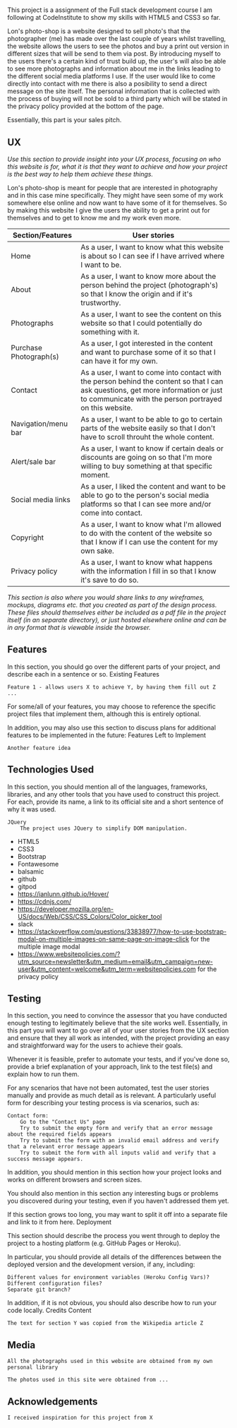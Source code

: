 # 

This project is a assignment of the Full stack development course I am following at CodeInstitute to show my skills with HTML5 and CSS3 so far. 

Lon's photo-shop is a website designed to sell photo's that the photographer (me) has made over the last couple of years whilst travelling, the website allows 
the users to see the photos and buy a print out version in different sizes that will be send to them via post. By introducing myself to the users there's 
a certain kind of trust build up, the user's will also be able to see more photographs and information about me in the links leading to the different 
social media platforms I use. If the user would like to come directly into contact with me there is also a posibility to send a direct message on the site itself. 
The personal information that is collected with the process of buying will not be sold to a third party which will be stated in the privacy policy provided at 
the bottom of the page. 

Essentially, this part is your sales pitch.
## UX

*Use this section to provide insight into your UX process, focusing on who this website is for, what it is that they want to achieve and how your project 
is the best way to help them achieve these things.* 

Lon's photo-shop is meant for people that are interested in photography and in this case mine specifically. They might have seen some of my work somewhere 
else online and now want to have some of it for themselves. So by making this website I give the users the ability to get a print out for themselves and to get 
to know me and my work even more. 

Section/Features | User stories
------------ | -------------
Home | As a user, I want to know what this website is about so I can see if I have arrived where I want to be.
About | As a user, I want to know more about the person behind the project (photograph's) so that I know the origin and if it's trustworthy.
Photographs | As a user, I want to see the content on this website so that I could potentially do something with it.
Purchase Photograph(s) | As a user, I got interested in the content and want to purchase some of it so that I can have it for my own.
Contact | As a user, I want to come into contact with the person behind the content so that I can ask questions, get more information or just to communicate with the person portrayed on this website.
Navigation/menu bar | As a user, I want to be able to go to certain parts of the website easily so that I don't have to scroll throuht the whole content.
Alert/sale bar | As a user, I want to know if certain deals or discounts are going on so that I'm more willing to buy something at that specific moment.
Social media links | As a user, I liked the content and want to be able to go to the person's social media platforms so that I can see more and/or come into contact.
Copyright | As a user, I want to know what I'm allowed to do with the content of the website so that I know if I can use the content for my own sake.
Privacy policy | As a user, I want to know what happens with the information I fill in so that I know it's save to do so.

*This section is also where you would share links to any wireframes, mockups, diagrams etc. that you created as part of the design process. These files should 
themselves either be included as a pdf file in the project itself (in an separate directory), or just hosted elsewhere online and can be in any format that is 
viewable inside the browser.*



## Features

In this section, you should go over the different parts of your project, and describe each in a sentence or so.
Existing Features

    Feature 1 - allows users X to achieve Y, by having them fill out Z
    ...

For some/all of your features, you may choose to reference the specific project files that implement them, although this is entirely optional.

In addition, you may also use this section to discuss plans for additional features to be implemented in the future:
Features Left to Implement

    Another feature idea

## Technologies Used

In this section, you should mention all of the languages, frameworks, libraries, and any other tools that you have used to construct this project. For each, 
provide its name, a link to its official site and a short sentence of why it was used.

    JQuery
        The project uses JQuery to simplify DOM manipulation.

* HTML5
* CSS3
* Bootstrap
* Fontawesome
* balsamic
* github 
* gitpod
* https://ianlunn.github.io/Hover/
* https://cdnjs.com/
* https://developer.mozilla.org/en-US/docs/Web/CSS/CSS_Colors/Color_picker_tool
* slack
* https://stackoverflow.com/questions/33838977/how-to-use-bootstrap-modal-on-multiple-images-on-same-page-on-image-click for the multiple image modal
* https://www.websitepolicies.com/?utm_source=newsletter&utm_medium=email&utm_campaign=new-user&utm_content=welcome&utm_term=websitepolicies.com for the privacy policy

## Testing

In this section, you need to convince the assessor that you have conducted enough testing to legitimately believe that the site works well. Essentially, in this 
part you will want to go over all of your user stories from the UX section and ensure that they all work as intended, with the project providing an easy and 
straightforward way for the users to achieve their goals.

Whenever it is feasible, prefer to automate your tests, and if you've done so, provide a brief explanation of your approach, link to the test file(s) and 
explain how to run them.

For any scenarios that have not been automated, test the user stories manually and provide as much detail as is relevant. A particularly useful form for 
describing your testing process is via scenarios, such as:

    Contact form:
        Go to the "Contact Us" page
        Try to submit the empty form and verify that an error message about the required fields appears
        Try to submit the form with an invalid email address and verify that a relevant error message appears
        Try to submit the form with all inputs valid and verify that a success message appears.

In addition, you should mention in this section how your project looks and works on different browsers and screen sizes.

You should also mention in this section any interesting bugs or problems you discovered during your testing, even if you haven't addressed them yet.

If this section grows too long, you may want to split it off into a separate file and link to it from here.
Deployment

This section should describe the process you went through to deploy the project to a hosting platform (e.g. GitHub Pages or Heroku).

In particular, you should provide all details of the differences between the deployed version and the development version, if any, including:

    Different values for environment variables (Heroku Config Vars)?
    Different configuration files?
    Separate git branch?

In addition, if it is not obvious, you should also describe how to run your code locally.
Credits
Content

    The text for section Y was copied from the Wikipedia article Z

## Media

    All the photographs used in this website are obtained from my own personal library

    The photos used in this site were obtained from ...

## Acknowledgements

    I received inspiration for this project from X
